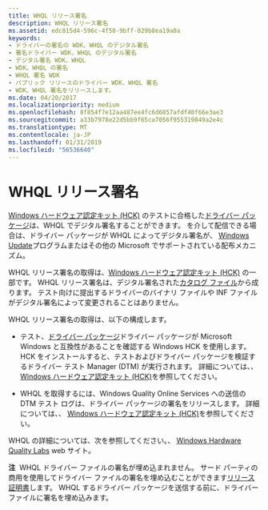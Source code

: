 ```yaml
---
title: WHQL リリース署名
description: WHQL リリース署名
ms.assetid: edc815d4-596c-4f50-9bff-029b8ea19a0a
keywords:
- ドライバーの署名の WDK、WHQL のデジタル署名
- 署名ドライバー WDK、WHQL のデジタル署名
- デジタル署名 WDK、WHQL
- WDK、WHQL の署名
- WHQL 署名 WDK
- パブリック リリースのドライバー WDK、WHQL 署名
- WDK、WHQL 署名をリリースします。
ms.date: 04/20/2017
ms.localizationpriority: medium
ms.openlocfilehash: 8f854f7e12aa487ee4fc6d6857afdf40f66e3ae3
ms.sourcegitcommit: a33b7978e22d5bb9f65ca7056f955319049a2e4c
ms.translationtype: MT
ms.contentlocale: ja-JP
ms.lasthandoff: 01/31/2019
ms.locfileid: "56536640"
---
```

# <a name="whql-release-signature"></a>WHQL リリース署名


[Windows ハードウェア認定キット (HCK)](driver-packages.md) のテストに合格した[ドライバー パッケージ](https://go.microsoft.com/fwlink/p/?linkid=254893)は、WHQL でデジタル署名することができます。 を介して配信できる場合は、ドライバー パッケージが WHQL によってデジタル署名が、 [Windows Update](https://msdn.microsoft.com/windows-drivers/develop/distributing_a_driver_package_win8)プログラムまたはその他の Microsoft でサポートされている配布メカニズム。

WHQL リリース署名の取得は、[Windows ハードウェア認定キット (HCK)](https://go.microsoft.com/fwlink/p/?linkid=254893) の一部です。 WHQL リリース署名は、デジタル署名された[カタログ ファイル](catalog-files.md)から成ります。 テスト向けに提出するドライバーのバイナリ ファイルや INF ファイルがデジタル署名によって変更されることはありません。

WHQL リリース署名の取得は、以下の構成します。

-   テスト、[ドライバー パッケージ](driver-packages.md)ドライバー パッケージが Microsoft Windows と互換性があることを確認する Windows HCK を使用します。 HCK をインストールすると、テストおよびドライバー パッケージを検証するドライバー テスト Manager (DTM) が実行されます。 詳細については、、 [Windows ハードウェア認定キット (HCK)](https://go.microsoft.com/fwlink/p/?linkid=254893)を参照してください。

-   WHQL を取得するには、Windows Quality Online Services への送信の DTM テスト ログは、ドライバー パッケージの署名をリリースします。 詳細については、、 [Windows ハードウェア認定キット (HCK)](https://go.microsoft.com/fwlink/p/?linkid=254893)を参照してください。

WHQL の詳細については、次を参照してください。、 [Windows Hardware Quality Labs](https://go.microsoft.com/fwlink/p/?linkid=8705) web サイト。

**注**  WHQL ドライバー ファイルの署名が埋め込まれません。 サード パーティの商用を使用してドライバー ファイルの署名を埋め込むことができます[リリース証明書](release-certificates.md)します。 WHQL するドライバー パッケージを送信する前に、ドライバー ファイルに署名を埋め込みます。

 

 

 





